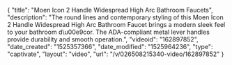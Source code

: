 {
    "title": "Moen Icon 2 Handle Widespread High Arc Bathroom Faucets",
    "description": "The round lines and contemporary styling of this Moen Icon 2 Handle Widespread High Arc Bathroom Faucet brings a modern sleek feel to your bathroom d\u00e9cor. The ADA-compliant metal lever handles provide durability and smooth operation.",
    "videoid": "162897852",
    "date_created": "1525357366",
    "date_modified": "1525964236",
    "type": "captivate",
    "layout": "video",
    "url": "\/v\/026508215340-video\/162897852"
}